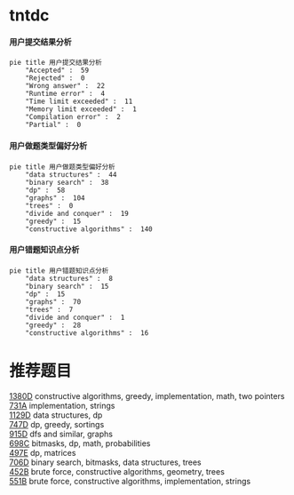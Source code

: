 # tntdc

<!-- tabs:start -->



#### **用户提交结果分析**

```mermaid
pie title 用户提交结果分析
    "Accepted" :  59
    "Rejected" :  0
    "Wrong answer" :  22
    "Runtime error" :  4
    "Time limit exceeded" :  11
    "Memory limit exceeded" :  1
    "Compilation error" :  2
    "Partial" :  0
```

#### **用户做题类型偏好分析**

```mermaid
pie title 用户做题类型偏好分析
    "data structures" :  44
    "binary search" :  38
    "dp" :  58
    "graphs" :  104
    "trees" :  0
    "divide and conquer" :  19
    "greedy" :  15
    "constructive algorithms" :  140
```
#### **用户错题知识点分析**

```mermaid
pie title 用户错题知识点分析
    "data structures" :  8
    "binary search" :  15
    "dp" :  15
    "graphs" :  70
    "trees" :  7
    "divide and conquer" :  1
    "greedy" :  28
    "constructive algorithms" :  16
```



<!-- tabs:end -->
# 推荐题目
[1380D](https://codeforces.com/contest/1380/problem/D)		constructive algorithms,
                        greedy,
                        implementation,
                        math,
                        two pointers		  
[731A](https://codeforces.com/contest/731/problem/A)		implementation,
                        strings		  
[1129D](https://codeforces.com/contest/1129/problem/D)		data structures,
                        dp		  
[747D](https://codeforces.com/contest/747/problem/D)		dp,
                        greedy,
                        sortings		  
[915D](https://codeforces.com/contest/915/problem/D)		dfs and similar,
                        graphs		  
[698C](https://codeforces.com/contest/698/problem/C)		bitmasks,
                        dp,
                        math,
                        probabilities		  
[497E](https://codeforces.com/contest/497/problem/E)		dp,
                        matrices		  
[706D](https://codeforces.com/contest/706/problem/D)		binary search,
                        bitmasks,
                        data structures,
                        trees		  
[452B](https://codeforces.com/contest/452/problem/B)		brute force,
                        constructive algorithms,
                        geometry,
                        trees		  
[551B](https://codeforces.com/contest/551/problem/B)		brute force,
                        constructive algorithms,
                        implementation,
                        strings		  
